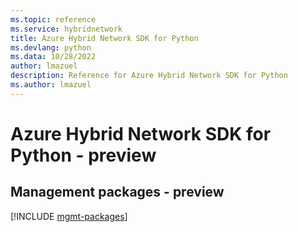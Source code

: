 ```yaml
---
ms.topic: reference
ms.service: hybridnetwork
title: Azure Hybrid Network SDK for Python
ms.devlang: python
ms.data: 10/28/2022
author: lmazuel
description: Reference for Azure Hybrid Network SDK for Python
ms.author: lmazuel
---
```

# Azure Hybrid Network SDK for Python - preview

## Management packages - preview
[!INCLUDE [mgmt-packages](hybrid-network-mgmt-index.md)]
